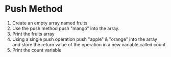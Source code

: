 # Push Method
 1. Create an empty array named fruits
 2. Use the push method push "mango" into the array.
 3. Print the fruits array
 4. Using a single push operation  push "apple" & "orange" into the array and store the return value of the operation in a new
   variable called count
 5. Print the count variable
